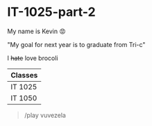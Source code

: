 # IT-1025-part-2
My name is Kevin :rage:

"My goal for next year is to graduate from Tri-c"

I ~~hate~~ love brocoli 


Classes |
------------ |
IT 1025 | 
IT 1050 | 

>/play vuvezela
